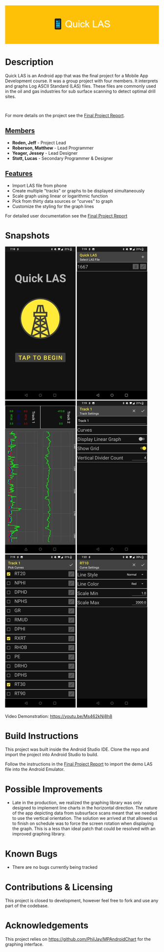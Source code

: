 ![banner](./readme_assets/project_banner.png)

# Description
Quick LAS is an Android app that was the final project for a Mobile App Development course. It was a group project with four members. It interprets and graphs Log ASCII Standard (LAS) files. These files are commonly used in the oil and gas industries for sub surface scanning to detect optimal drill sites. 

<br>

For more details on the project see the [Final Project Report](https://github.com/mattjroberson/QuickLas/blob/master/CS4153-QuickLASFinalReport.pdf).

## <ins>Members</ins>
* __Roden, Jeff__ - Project Lead
* __Roberson, Matthew__ - Lead Programmer
* __Yeager, Jessey__ - Lead Designer
* __Stott, Lucas__ - Secondary Programmer & Designer


## <ins>Features</ins>
* Import LAS file from phone
* Create multiple "tracks" or graphs to be displayed simultaneously
* Scale graph using linear or logarithmic function
* Pick from thirty data sources or "curves" to graph
* Customize the styling for the graph lines

<t>For detailed user documentation see the [Final Project Report](https://github.com/mattjroberson/QuickLas/blob/master/CS4153-QuickLASFinalReport.pdf)

# Snapshots
 ![snapshot 1](./readme_assets/snapshot1.jpg)
![snapshot 2](./readme_assets/snapshot2.jpg)
![snapshot 3](./readme_assets/snapshot3.jpg)
![snapshot 4](./readme_assets/snapshot4.jpg)
![snapshot 5](./readme_assets/snapshot5.jpg)
![snapshot 6](./readme_assets/snapshot6.jpg)
<br><br>
Video Demonstration: https://youtu.be/Ms462kNj8h8

# Build Instructions
This project was built inside the Android Studio IDE. Clone the repo and import the project into Android Studio to build.

Follow the instructions in the [Final Project Report](https://github.com/mattjroberson/QuickLas/blob/master/CS4153-QuickLASFinalReport.pdf) to import the demo LAS file into the Android Emulator.

# Possible Improvements
* Late in the production, we realized the graphing library was only designed to implement line charts in the horizontal direction. The nature of the app depicting data from subsurface scans meant that we needed to use the vertical orientation. The solution we arrived at that allowed us to finish on schedule was to force the screen rotation when displaying the graph. This is a less than ideal patch that could be resolved with an improved graphing library.

# Known Bugs
* There are no bugs currently being tracked

# Contributions & Licensing
This project is closed to development, however feel free to fork and use any part of the codebase.

# Acknowledgements
This project relies on https://github.com/PhilJay/MPAndroidChart for the graphing interface.
